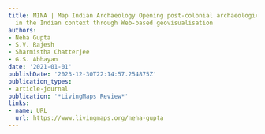 ```yaml
---
title: MINA | Map Indian Archaeology Opening post-colonial archaeological research
  in the Indian context through Web-based geovisualisation
authors:
- Neha Gupta
- S.V. Rajesh
- Sharmistha Chatterjee
- G.S. Abhayan
date: '2021-01-01'
publishDate: '2023-12-30T22:14:57.254875Z'
publication_types:
- article-journal
publication: '*LivingMaps Review*'
links:
- name: URL
  url: https://www.livingmaps.org/neha-gupta
---
```

